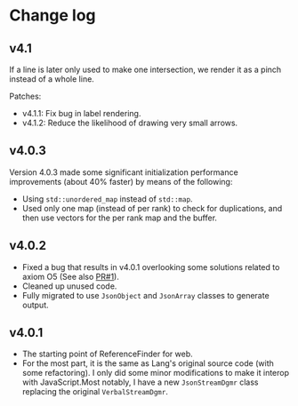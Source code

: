 
# Change log

## v4.1

If a line is later only used to make one intersection, we render it as a pinch instead of a whole line.

Patches:
- v4.1.1: Fix bug in label rendering.
- v4.1.2: Reduce the likelihood of drawing very small arrows.

## v4.0.3

Version 4.0.3 made some significant initialization performance improvements (about 40% faster) by means of the following:

- Using `std::unordered_map` instead of `std::map`.
- Used only one map (instead of per rank) to check for duplications, and then use vectors for the per rank map and the buffer.

## v4.0.2

- Fixed a bug that results in v4.0.1 overlooking some solutions related to axiom O5 (See also [PR#1](https://github.com/bugfolder/ReferenceFinder/pull/1)).
- Cleaned up unused code.
- Fully migrated to use `JsonObject` and `JsonArray` classes to generate output.

## v4.0.1

- The starting point of ReferenceFinder for web.
- For the most part, it is the same as Lang's original source code (with some refactoring).
	I only did some minor modifications to make it interop with JavaScript.Most notably, I have a new `JsonStreamDgmr` class replacing the original `VerbalStreamDgmr`.
